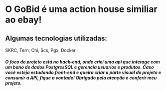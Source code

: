  # O GoBid é uma action house similiar ao ebay! 
 
 ## Algumas tecnologias utilizadas: 
   SKRC, 
   Tern,
   Chi,
   Scs,
   Pgx,
   Docker.
 
##### O foco do projeto está no back-end, onde criei uma api que interage com um bano de dados PostgresSQL e gerencia usuarios e produtos. Caso você esteja estudando front-end e queira criar a parte visual do projeto e consumir a API, fique a vontade! Obrigado pela atenção e conferir meu projeto.
